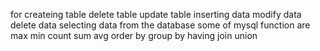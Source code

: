 for createing table
delete table
update table
inserting data
modify data
delete data
selecting data from the database
some of mysql function are
max
min
count
sum
avg
order by
group by
having
join
union